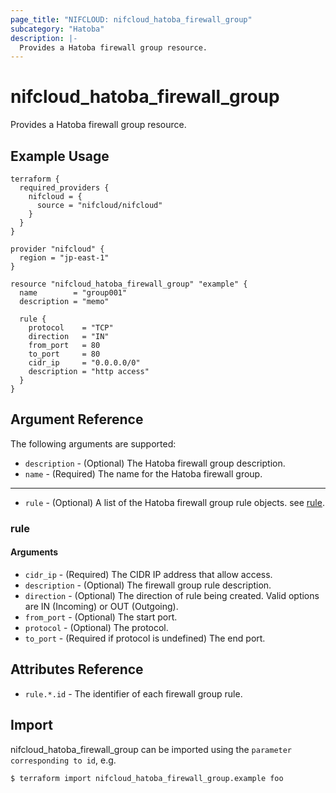 ```yaml
---
page_title: "NIFCLOUD: nifcloud_hatoba_firewall_group"
subcategory: "Hatoba"
description: |-
  Provides a Hatoba firewall group resource.
---
```


# nifcloud_hatoba_firewall_group

Provides a Hatoba firewall group resource.

## Example Usage

```hcl
terraform {
  required_providers {
    nifcloud = {
      source = "nifcloud/nifcloud"
    }
  }
}

provider "nifcloud" {
  region = "jp-east-1"
}

resource "nifcloud_hatoba_firewall_group" "example" {
  name        = "group001"
  description = "memo"

  rule {
    protocol    = "TCP"
    direction   = "IN"
    from_port   = 80
    to_port     = 80
    cidr_ip     = "0.0.0.0/0"
    description = "http access"
  }
}
```

## Argument Reference

The following arguments are supported:

* `description` - (Optional) The Hatoba firewall group description.
* `name` - (Required) The name for the Hatoba firewall group.
---
* `rule` - (Optional) A list of the Hatoba firewall group rule objects. see [rule](#rule).

### rule

#### Arguments

* `cidr_ip` - (Required) The CIDR IP address that allow access.
* `description` - (Optional) The firewall group rule description.
* `direction` - (Optional) The direction of rule being created. Valid options are IN (Incoming) or OUT (Outgoing).
* `from_port` - (Optional) The start port.
* `protocol` - (Optional) The protocol.
* `to_port` - (Required if protocol is undefined) The end port.

## Attributes Reference

* `rule.*.id` - The identifier of each firewall group rule.

## Import

nifcloud_hatoba_firewall_group can be imported using the `parameter corresponding to id`, e.g.

```
$ terraform import nifcloud_hatoba_firewall_group.example foo
```
